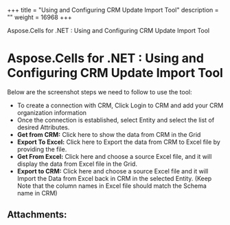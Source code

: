 +++
title = "Using and Configuring CRM Update Import Tool" 
description = "" 
weight = 16968 
+++

Aspose.Cells for .NET : Using and Configuring CRM Update Import Tool  

# Aspose.Cells for .NET : Using and Configuring CRM Update Import Tool


Below are the screenshot steps we need to follow to use the tool:  

*   To create a connection with CRM, Click Login to CRM and add your CRM organization information  
*   Once the connection is established, select Entity and select the list of desired Attributes.  
*   **Get from CRM:** Click here to show the data from CRM in the Grid
*   **Export To Excel:** Click here to Export the data from CRM to Excel file by providing the file.
*   **Get From Excel:** Click here and choose a source Excel file, and it will display the data from Excel file in the Grid.
*   **Export to CRM:** Click here and choose a source Excel file and it will Import the Data from Excel back in CRM in the selected Entity. (Keep Note that the column names in Excel file should match the Schema name in CRM)

## Attachments:



